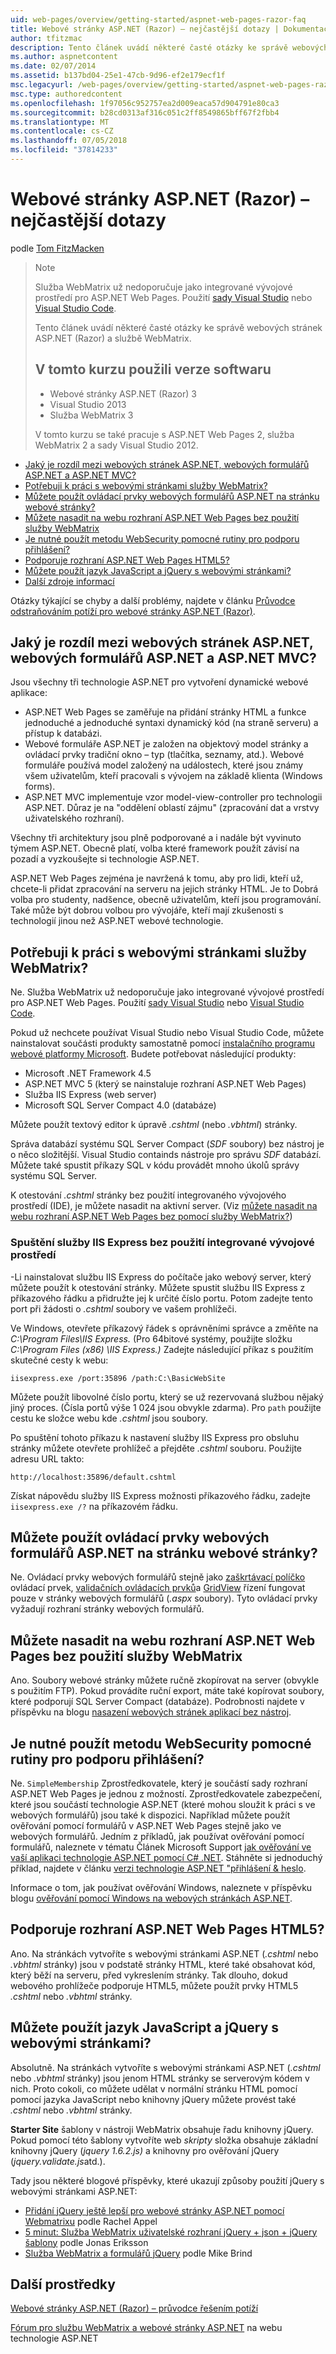 ```yaml
---
uid: web-pages/overview/getting-started/aspnet-web-pages-razor-faq
title: Webové stránky ASP.NET (Razor) – nejčastější dotazy | Dokumentace Microsoftu
author: tfitzmac
description: Tento článek uvádí některé časté otázky ke správě webových stránek ASP.NET (Razor) a službě WebMatrix. Verze softwaru použít kurz ASP.NET Web Pages (R...
ms.author: aspnetcontent
ms.date: 02/07/2014
ms.assetid: b137bd04-25e1-47cb-9d96-ef2e179ecf1f
msc.legacyurl: /web-pages/overview/getting-started/aspnet-web-pages-razor-faq
msc.type: authoredcontent
ms.openlocfilehash: 1f97056c952757ea2d009eaca57d904791e80ca3
ms.sourcegitcommit: b28cd0313af316c051c2ff8549865bff67f2fbb4
ms.translationtype: MT
ms.contentlocale: cs-CZ
ms.lasthandoff: 07/05/2018
ms.locfileid: "37814233"
---
```

<a name="aspnet-web-pages-razor-faq"></a>Webové stránky ASP.NET (Razor) – nejčastější dotazy
====================
podle [Tom FitzMacken](https://github.com/tfitzmac)

> > [!NOTE] 
> > Služba WebMatrix už nedoporučuje jako integrované vývojové prostředí pro ASP.NET Web Pages. Použití [sady Visual Studio](xref:aspnet/web-pages/overview/getting-started/program-asp-net-web-pages-in-visual-studio) nebo [Visual Studio Code](https://code.visualstudio.com/).
>
> Tento článek uvádí některé časté otázky ke správě webových stránek ASP.NET (Razor) a službě WebMatrix.
> 
> ## <a name="software-versions-used-in-the-tutorial"></a>V tomto kurzu použili verze softwaru
> 
> 
> - Webové stránky ASP.NET (Razor) 3
> - Visual Studio 2013
> - Služba WebMatrix 3
>   
> 
> V tomto kurzu se také pracuje s ASP.NET Web Pages 2, služba WebMatrix 2 a sady Visual Studio 2012.


- [Jaký je rozdíl mezi webových stránek ASP.NET, webových formulářů ASP.NET a ASP.NET MVC?](#Whats_the_difference_between_ASP.NET_Web_Pages,_ASP.NET_Web_Forms,_and_ASP.NET_MVC)
- [Potřebuji k práci s webovými stránkami služby WebMatrix?](#Do_I_need_WebMatrix_in_order_to_work_with_Web_Pages)
- [Můžete použít ovládací prvky webových formulářů ASP.NET na stránku webové stránky?](#Can_I_use_ASP.NET_Web_Forms_controls_on_a_Web_Pages_page)
- [Můžete nasadit na webu rozhraní ASP.NET Web Pages bez použití služby WebMatrix](#Can_I_deploy_an_ASP.NET_Web_Pages_site_without_using_WebMatrix)
- [Je nutné použít metodu WebSecurity pomocné rutiny pro podporu přihlášení?](#Do_I_have_to_use_the_WebSecurity_helper_to_support_logins)
- [Podporuje rozhraní ASP.NET Web Pages HTML5?](#Does_ASP.NET_Web_Pages_support_HTML5)
- [Můžete použít jazyk JavaScript a jQuery s webovými stránkami?](#Can_I_use_JavaScript_and_jQuery_with_Web_Pages)
- [Další zdroje informací](#AdditionalResources)

Otázky týkající se chyby a další problémy, najdete v článku [Průvodce odstraňováním potíží pro webové stránky ASP.NET (Razor)](https://go.microsoft.com/fwlink/?LinkId=253001).

<a id="Whats_the_difference_between_ASP.NET_Web_Pages,_ASP.NET_Web_Forms,_and_ASP.NET_MVC"></a>
## <a name="whats-the-difference-between-aspnet-web-pages-aspnet-web-forms-and-aspnet-mvc"></a>Jaký je rozdíl mezi webových stránek ASP.NET, webových formulářů ASP.NET a ASP.NET MVC?

Jsou všechny tři technologie ASP.NET pro vytvoření dynamické webové aplikace:

- ASP.NET Web Pages se zaměřuje na přidání stránky HTML a funkce jednoduché a jednoduché syntaxi dynamický kód (na straně serveru) a přístup k databázi.
- Webové formuláře ASP.NET je založen na objektový model stránky a ovládací prvky tradiční okno – typ (tlačítka, seznamy, atd.). Webové formuláře používá model založený na událostech, které jsou známy všem uživatelům, kteří pracovali s vývojem na základě klienta (Windows forms).
- ASP.NET MVC implementuje vzor model-view-controller pro technologii ASP.NET. Důraz je na "oddělení oblastí zájmu" (zpracování dat a vrstvy uživatelského rozhraní).

Všechny tři architektury jsou plně podporované a i nadále být vyvinuto týmem ASP.NET. Obecně platí, volba které framework použít závisí na pozadí a vyzkoušejte si technologie ASP.NET.

ASP.NET Web Pages zejména je navržená k tomu, aby pro lidi, kteří už, chcete-li přidat zpracování na serveru na jejich stránky HTML. Je to Dobrá volba pro studenty, nadšence, obecně uživatelům, kteří jsou programování. Také může být dobrou volbou pro vývojáře, kteří mají zkušenosti s technologií jinou než ASP.NET webové technologie.

<a id="Do_I_need_WebMatrix_in_order_to_work_with_Web_Pages"></a>
## <a name="do-i-need-webmatrix-in-order-to-work-with-web-pages"></a>Potřebuji k práci s webovými stránkami služby WebMatrix?

Ne. Služba WebMatrix už nedoporučuje jako integrované vývojové prostředí pro ASP.NET Web Pages. Použití [sady Visual Studio](program-asp-net-web-pages-in-visual-studio.md) nebo [Visual Studio Code](https://code.visualstudio.com/).

Pokud už nechcete používat Visual Studio nebo Visual Studio Code, můžete nainstalovat součásti produkty samostatně pomocí [instalačního programu webové platformy Microsoft](https://www.microsoft.com/web/downloads/platform.aspx). Budete potřebovat následující produkty:

- Microsoft .NET Framework 4.5
- ASP.NET MVC 5 (který se nainstaluje rozhraní ASP.NET Web Pages)
- Služba IIS Express (web server)
- Microsoft SQL Server Compact 4.0 (databáze)

Můžete použít textový editor k úpravě *.cshtml* (nebo *.vbhtml*) stránky.

Správa databází systému SQL Server Compact (*SDF* soubory) bez nástroj je o něco složitější. Visual Studio containds nástroje pro správu *SDF* databází. Můžete také spustit příkazy SQL v kódu provádět mnoho úkolů správy systému SQL Server.

K otestování *.cshtml* stránky bez použití integrovaného vývojového prostředí (IDE), je můžete nasadit na aktivní server. (Viz [můžete nasadit na webu rozhraní ASP.NET Web Pages bez pomocí služby WebMatrix?](#Can_I_deploy_an_ASP.NET_Web_Pages_site_without_using_WebMatrix))

### <a name="running-iis-express-without-using-an-ide"></a>Spuštění služby IIS Express bez použití integrované vývojové prostředí

-Li nainstalovat službu IIS Express do počítače jako webový server, který můžete použít k otestování stránky. Můžete spustit službu IIS Express z příkazového řádku a přidružte jej k určité číslo portu. Potom zadejte tento port při žádosti o *.cshtml* soubory ve vašem prohlížeči.

Ve Windows, otevřete příkazový řádek s oprávněními správce a změňte na *C:\Program Files\IIS Express.* (Pro 64bitové systémy, použijte složku *C:\Program Files (x86) \IIS Express.)* Zadejte následující příkaz s použitím skutečné cesty k webu:

`iisexpress.exe /port:35896 /path:C:\BasicWebSite`

Můžete použít libovolné číslo portu, který se už rezervovaná službou nějaký jiný proces. (Čísla portů výše 1 024 jsou obvykle zdarma). Pro `path` použijte cestu ke složce webu kde *.cshtml* jsou soubory.

Po spuštění tohoto příkazu k nastavení služby IIS Express pro obsluhu stránky můžete otevřete prohlížeč a přejděte *.cshtml* souboru. Použijte adresu URL takto:

`http://localhost:35896/default.cshtml`

Získat nápovědu služby IIS Express možnosti příkazového řádku, zadejte `iisexpress.exe /?` na příkazovém řádku.

<a id="Can_I_use_ASP.NET_Web_Forms_controls_on_a_Web_Pages_page"></a>
## <a name="can-i-use-aspnet-web-forms-controls-on-a-web-pages-page"></a>Můžete použít ovládací prvky webových formulářů ASP.NET na stránku webové stránky?

Ne. Ovládací prvky webových formulářů stejně jako [zaškrtávací políčko](https://msdn.microsoft.com/library/system.web.ui.webcontrols.checkbox) ovládací prvek, [validačních ovládacích prvků](https://msdn.microsoft.com/library/bwd43d0x)a [GridView](https://msdn.microsoft.com/library/system.web.ui.webcontrols.gridview) řízení fungovat pouze v stránky webových formulářů (*.aspx* soubory). Tyto ovládací prvky vyžadují rozhraní stránky webových formulářů.

<a id="Can_I_deploy_an_ASP.NET_Web_Pages_site_without_using_WebMatrix"></a>
## <a name="can-i-deploy-an-aspnet-web-pages-site-without-using-webmatrix"></a>Můžete nasadit na webu rozhraní ASP.NET Web Pages bez použití služby WebMatrix

Ano. Soubory webové stránky můžete ručně zkopírovat na server (obvykle s použitím FTP). Pokud provádíte ruční export, máte také kopírovat soubory, které podporují SQL Server Compact (databáze). Podrobnosti najdete v příspěvku na blogu [nasazení webových stránek aplikací bez nástroj](http://mikepope.com/blog/DisplayBlog.aspx?permalink=2317).

<a id="Do_I_have_to_use_the_WebSecurity_helper_to_support_logins"></a>
## <a name="do-i-have-to-use-the-websecurity-helper-to-support-logins"></a>Je nutné použít metodu WebSecurity pomocné rutiny pro podporu přihlášení?

Ne. `SimpleMembership` Zprostředkovatele, který je součástí sady rozhraní ASP.NET Web Pages je jednou z možností. Zprostředkovatele zabezpečení, které jsou součástí technologie ASP.NET (které mohou sloužit k práci s ve webových formulářů) jsou také k dispozici. Například můžete použít ověřování pomocí formulářů v ASP.NET Web Pages stejně jako ve webových formulářů. Jedním z příkladů, jak používat ověřování pomocí formulářů, naleznete v tématu Článek Microsoft Support [jak ověřování ve vaší aplikaci technologie ASP.NET pomocí C# .NET](https://support.microsoft.com/kb/301240). Stáhněte si jednoduchý příklad, najdete v článku [verzi technologie ASP.NET "přihlášení &amp; heslo](http://www.codeguru.com/csharp/.net/net_asp/scripting/article.php/c19295/ASPNET-version-of-Login--Password.htm).

Informace o tom, jak používat ověřování Windows, naleznete v příspěvku blogu [ověřování pomocí Windows na webových stránkách ASP.NET](http://mikepope.com/blog/DisplayBlog.aspx?permalink=2298).

<a id="Does_ASP.NET_Web_Pages_support_HTML5"></a>
## <a name="does-aspnet-web-pages-support-html5"></a>Podporuje rozhraní ASP.NET Web Pages HTML5?

Ano. Na stránkách vytvoříte s webovými stránkami ASP.NET (*.cshtml* nebo *.vbhtml* stránky) jsou v podstatě stránky HTML, které také obsahovat kód, který běží na serveru, před vykreslením stránky. Tak dlouho, dokud webového prohlížeče podporuje HTML5, můžete použít prvky HTML5 *.cshtml* nebo *.vbhtml* stránky.

<a id="Can_I_use_JavaScript_and_jQuery_with_Web_Pages"></a>
## <a name="can-i-use-javascript-and-jquery-with-web-pages"></a>Můžete použít jazyk JavaScript a jQuery s webovými stránkami?

Absolutně. Na stránkách vytvoříte s webovými stránkami ASP.NET (*.cshtml* nebo *.vbhtml* stránky) jsou jenom HTML stránky se serverovým kódem v nich. Proto cokoli, co můžete udělat v normální stránku HTML pomocí pomocí jazyka JavaScript nebo knihovny jQuery můžete provést také *.cshtml* nebo *.vbhtml* stránky.

**Starter Site** šablony v nástroji WebMatrix obsahuje řadu knihovny jQuery. Pokud pomocí této šablony vytvoříte web *skripty* složka obsahuje základní knihovny jQuery (*jquery 1.6.2.js)* a knihovny pro ověřování jQuery (*jquery.validate.js*atd.).

Tady jsou některé blogové příspěvky, které ukazují způsoby použití jQuery s webovými stránkami ASP.NET:

- [Přidání jQuery ještě lepší pro webové stránky ASP.NET pomocí Webmatrixu](http://rachelappel.com/jquery/adding-jquery-goodness-to-asp-net-web-pages-using-webmatrix/) podle Rachel Appel
- [5 minut: Služba WebMatrix uživatelské rozhraní jQuery + json + jQuery šablony](http://joeriks.com/2011/01/30/5-min-webmatrix-jquery-ui-json-jquery-templates/) podle Jonas Eriksson
- [Služba WebMatrix a formulářů jQuery](http://mikesdotnetting.com/Article/155/WebMatrix-And-jQuery-Forms) podle Mike Brind

<a id="AdditionalResources"></a>
## <a name="additional-resources"></a>Další prostředky


[Webové stránky ASP.NET (Razor) – průvodce řešením potíží](https://go.microsoft.com/fwlink/?LinkId=253001)

[Fórum pro službu WebMatrix a webové stránky ASP.NET](https://forums.asp.net/1224.aspx/1?WebMatrix) na webu technologie ASP.NET
